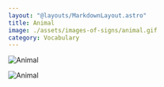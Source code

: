```yaml
---
layout: "@layouts/MarkdownLayout.astro"
title: Animal
image: ./assets/images-of-signs/animal.gif
category: Vocabulary
---
```


![Animal](@signs/animal.gif)

![Animal](@signs/animal-sgsl-sign-bank.gif)
